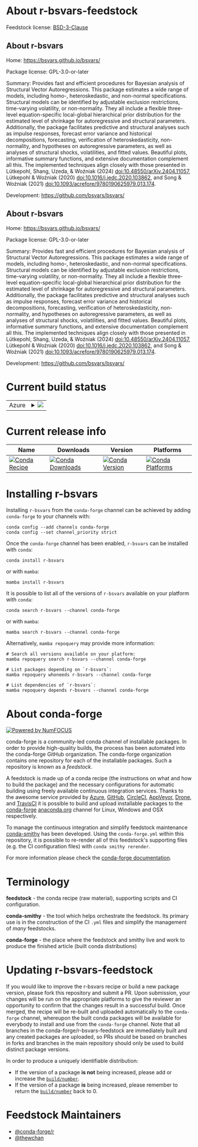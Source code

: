 About r-bsvars-feedstock
========================

Feedstock license: [BSD-3-Clause](https://github.com/conda-forge/r-bsvars-feedstock/blob/main/LICENSE.txt)


About r-bsvars
--------------

Home: https://bsvars.github.io/bsvars/

Package license: GPL-3.0-or-later

Summary: Provides fast and efficient procedures for Bayesian analysis of Structural Vector Autoregressions. This package estimates a wide range of models, including homo-, heteroskedastic, and non-normal specifications. Structural models can be identified by adjustable exclusion restrictions, time-varying volatility, or non-normality. They all include a flexible three-level equation-specific local-global hierarchical prior distribution for the estimated level of shrinkage for autoregressive and structural parameters. Additionally, the package facilitates predictive and structural analyses such as impulse responses, forecast error variance and historical decompositions, forecasting, verification of heteroskedasticity, non-normality, and hypotheses on autoregressive parameters, as well as analyses of structural shocks, volatilities, and fitted values. Beautiful plots, informative summary functions, and extensive documentation complement all this. The implemented techniques align closely with those presented in Lütkepohl, Shang, Uzeda, & Woźniak (2024) <doi:10.48550/arXiv.2404.11057>, Lütkepohl & Woźniak (2020) <doi:10.1016/j.jedc.2020.103862>, and Song & Woźniak (2021) <doi:10.1093/acrefore/9780190625979.013.174>.

Development: https://github.com/bsvars/bsvars/

About r-bsvars
--------------

Home: https://bsvars.github.io/bsvars/

Package license: GPL-3.0-or-later

Summary: Provides fast and efficient procedures for Bayesian analysis of Structural Vector Autoregressions. This package estimates a wide range of models, including homo-, heteroskedastic, and non-normal specifications. Structural models can be identified by adjustable exclusion restrictions, time-varying volatility, or non-normality. They all include a flexible three-level equation-specific local-global hierarchical prior distribution for the estimated level of shrinkage for autoregressive and structural parameters. Additionally, the package facilitates predictive and structural analyses such as impulse responses, forecast error variance and historical decompositions, forecasting, verification of heteroskedasticity, non-normality, and hypotheses on autoregressive parameters, as well as analyses of structural shocks, volatilities, and fitted values. Beautiful plots, informative summary functions, and extensive documentation complement all this. The implemented techniques align closely with those presented in Lütkepohl, Shang, Uzeda, & Woźniak (2024) <doi:10.48550/arXiv.2404.11057>, Lütkepohl & Woźniak (2020) <doi:10.1016/j.jedc.2020.103862>, and Song & Woźniak (2021) <doi:10.1093/acrefore/9780190625979.013.174>.

Development: https://github.com/bsvars/bsvars/

Current build status
====================


<table>
    
  <tr>
    <td>Azure</td>
    <td>
      <details>
        <summary>
          <a href="https://dev.azure.com/conda-forge/feedstock-builds/_build/latest?definitionId=23094&branchName=main">
            <img src="https://dev.azure.com/conda-forge/feedstock-builds/_apis/build/status/r-bsvars-feedstock?branchName=main">
          </a>
        </summary>
        <table>
          <thead><tr><th>Variant</th><th>Status</th></tr></thead>
          <tbody><tr>
              <td>linux_64_r_base4.4</td>
              <td>
                <a href="https://dev.azure.com/conda-forge/feedstock-builds/_build/latest?definitionId=23094&branchName=main">
                  <img src="https://dev.azure.com/conda-forge/feedstock-builds/_apis/build/status/r-bsvars-feedstock?branchName=main&jobName=linux&configuration=linux%20linux_64_r_base4.4" alt="variant">
                </a>
              </td>
            </tr><tr>
              <td>linux_64_r_base4.5</td>
              <td>
                <a href="https://dev.azure.com/conda-forge/feedstock-builds/_build/latest?definitionId=23094&branchName=main">
                  <img src="https://dev.azure.com/conda-forge/feedstock-builds/_apis/build/status/r-bsvars-feedstock?branchName=main&jobName=linux&configuration=linux%20linux_64_r_base4.5" alt="variant">
                </a>
              </td>
            </tr><tr>
              <td>osx_64_r_base4.4</td>
              <td>
                <a href="https://dev.azure.com/conda-forge/feedstock-builds/_build/latest?definitionId=23094&branchName=main">
                  <img src="https://dev.azure.com/conda-forge/feedstock-builds/_apis/build/status/r-bsvars-feedstock?branchName=main&jobName=osx&configuration=osx%20osx_64_r_base4.4" alt="variant">
                </a>
              </td>
            </tr><tr>
              <td>osx_64_r_base4.5</td>
              <td>
                <a href="https://dev.azure.com/conda-forge/feedstock-builds/_build/latest?definitionId=23094&branchName=main">
                  <img src="https://dev.azure.com/conda-forge/feedstock-builds/_apis/build/status/r-bsvars-feedstock?branchName=main&jobName=osx&configuration=osx%20osx_64_r_base4.5" alt="variant">
                </a>
              </td>
            </tr><tr>
              <td>win_64_r_base4.4</td>
              <td>
                <a href="https://dev.azure.com/conda-forge/feedstock-builds/_build/latest?definitionId=23094&branchName=main">
                  <img src="https://dev.azure.com/conda-forge/feedstock-builds/_apis/build/status/r-bsvars-feedstock?branchName=main&jobName=win&configuration=win%20win_64_r_base4.4" alt="variant">
                </a>
              </td>
            </tr><tr>
              <td>win_64_r_base4.5</td>
              <td>
                <a href="https://dev.azure.com/conda-forge/feedstock-builds/_build/latest?definitionId=23094&branchName=main">
                  <img src="https://dev.azure.com/conda-forge/feedstock-builds/_apis/build/status/r-bsvars-feedstock?branchName=main&jobName=win&configuration=win%20win_64_r_base4.5" alt="variant">
                </a>
              </td>
            </tr>
          </tbody>
        </table>
      </details>
    </td>
  </tr>
</table>

Current release info
====================

| Name | Downloads | Version | Platforms |
| --- | --- | --- | --- |
| [![Conda Recipe](https://img.shields.io/badge/recipe-r--bsvars-green.svg)](https://anaconda.org/conda-forge/r-bsvars) | [![Conda Downloads](https://img.shields.io/conda/dn/conda-forge/r-bsvars.svg)](https://anaconda.org/conda-forge/r-bsvars) | [![Conda Version](https://img.shields.io/conda/vn/conda-forge/r-bsvars.svg)](https://anaconda.org/conda-forge/r-bsvars) | [![Conda Platforms](https://img.shields.io/conda/pn/conda-forge/r-bsvars.svg)](https://anaconda.org/conda-forge/r-bsvars) |

Installing r-bsvars
===================

Installing `r-bsvars` from the `conda-forge` channel can be achieved by adding `conda-forge` to your channels with:

```
conda config --add channels conda-forge
conda config --set channel_priority strict
```

Once the `conda-forge` channel has been enabled, `r-bsvars` can be installed with `conda`:

```
conda install r-bsvars
```

or with `mamba`:

```
mamba install r-bsvars
```

It is possible to list all of the versions of `r-bsvars` available on your platform with `conda`:

```
conda search r-bsvars --channel conda-forge
```

or with `mamba`:

```
mamba search r-bsvars --channel conda-forge
```

Alternatively, `mamba repoquery` may provide more information:

```
# Search all versions available on your platform:
mamba repoquery search r-bsvars --channel conda-forge

# List packages depending on `r-bsvars`:
mamba repoquery whoneeds r-bsvars --channel conda-forge

# List dependencies of `r-bsvars`:
mamba repoquery depends r-bsvars --channel conda-forge
```


About conda-forge
=================

[![Powered by
NumFOCUS](https://img.shields.io/badge/powered%20by-NumFOCUS-orange.svg?style=flat&colorA=E1523D&colorB=007D8A)](https://numfocus.org)

conda-forge is a community-led conda channel of installable packages.
In order to provide high-quality builds, the process has been automated into the
conda-forge GitHub organization. The conda-forge organization contains one repository
for each of the installable packages. Such a repository is known as a *feedstock*.

A feedstock is made up of a conda recipe (the instructions on what and how to build
the package) and the necessary configurations for automatic building using freely
available continuous integration services. Thanks to the awesome service provided by
[Azure](https://azure.microsoft.com/en-us/services/devops/), [GitHub](https://github.com/),
[CircleCI](https://circleci.com/), [AppVeyor](https://www.appveyor.com/),
[Drone](https://cloud.drone.io/welcome), and [TravisCI](https://travis-ci.com/)
it is possible to build and upload installable packages to the
[conda-forge](https://anaconda.org/conda-forge) [anaconda.org](https://anaconda.org/)
channel for Linux, Windows and OSX respectively.

To manage the continuous integration and simplify feedstock maintenance
[conda-smithy](https://github.com/conda-forge/conda-smithy) has been developed.
Using the ``conda-forge.yml`` within this repository, it is possible to re-render all of
this feedstock's supporting files (e.g. the CI configuration files) with ``conda smithy rerender``.

For more information please check the [conda-forge documentation](https://conda-forge.org/docs/).

Terminology
===========

**feedstock** - the conda recipe (raw material), supporting scripts and CI configuration.

**conda-smithy** - the tool which helps orchestrate the feedstock.
                   Its primary use is in the construction of the CI ``.yml`` files
                   and simplify the management of *many* feedstocks.

**conda-forge** - the place where the feedstock and smithy live and work to
                  produce the finished article (built conda distributions)


Updating r-bsvars-feedstock
===========================

If you would like to improve the r-bsvars recipe or build a new
package version, please fork this repository and submit a PR. Upon submission,
your changes will be run on the appropriate platforms to give the reviewer an
opportunity to confirm that the changes result in a successful build. Once
merged, the recipe will be re-built and uploaded automatically to the
`conda-forge` channel, whereupon the built conda packages will be available for
everybody to install and use from the `conda-forge` channel.
Note that all branches in the conda-forge/r-bsvars-feedstock are
immediately built and any created packages are uploaded, so PRs should be based
on branches in forks and branches in the main repository should only be used to
build distinct package versions.

In order to produce a uniquely identifiable distribution:
 * If the version of a package **is not** being increased, please add or increase
   the [``build/number``](https://docs.conda.io/projects/conda-build/en/latest/resources/define-metadata.html#build-number-and-string).
 * If the version of a package **is** being increased, please remember to return
   the [``build/number``](https://docs.conda.io/projects/conda-build/en/latest/resources/define-metadata.html#build-number-and-string)
   back to 0.

Feedstock Maintainers
=====================

* [@conda-forge/r](https://github.com/orgs/conda-forge/teams/r/)
* [@thewchan](https://github.com/thewchan/)

